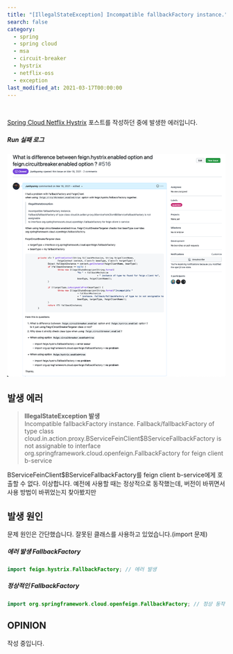 ```yaml
---
title: "[IllegalStateException] Incompatible fallbackFactory instance."
search: false
category:
  - spring
  - spring cloud
  - msa
  - circuit-breaker
  - hystrix
  - netflix-oss
  - exception
last_modified_at: 2021-03-17T00:00:00
---
```


<br>

[Spring Cloud Netflix Hystrix][hystrix-blogLink] 포스트를 작성하던 중에 발생한 에러입니다. 

##### Run 실패 로그

<p align="left"><img src="/images/incompatible-fallback-factory-instance-1.JPG"></p>

## 발생 에러

> **IllegalStateException 발생**<br>
> Incompatible fallbackFactory instance. 
> Fallback/fallbackFactory of type class cloud.in.action.proxy.BServiceFeinClient$BServiceFallbackFactory is not assignable 
> to interface org.springframework.cloud.openfeign.FallbackFactory for feign client b-service

BServiceFeinClient$BServiceFallbackFactory를 feign client b-service에게 호출할 수 없다. 
이상합니다. 예전에 사용할 때는 정상적으로 동작했는데, 버전이 바뀌면서 사용 방법이 바뀌었는지 찾아봤지만 


## 발생 원인

문제 원인은 간단했습니다. 
잘못된 클래스를 사용하고 있었습니다.(import 문제) 

##### 에러 발생 FallbackFactory
```java
import feign.hystrix.FallbackFactory; // 에러 발생

```
##### 정상적인 FallbackFactory
```java
import org.springframework.cloud.openfeign.FallbackFactory; // 정상 동작
```

## OPINION

작성 중입니다.

[hystrix-blogLink]: https://junhyunny.github.io/spring/spring%20cloud/msa/circuit-breaker/hystrix/netflix-oss/spring-cloud-netflix-hystrix/